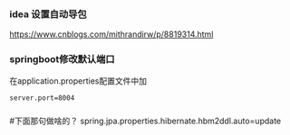### idea 设置自动导包
https://www.cnblogs.com/mithrandirw/p/8819314.html

### springboot修改默认端口
在application.properties配置文件中加

`server.port=8004`

###
#下面那句做啥的？
spring.jpa.properties.hibernate.hbm2ddl.auto=update 